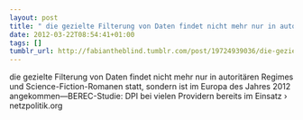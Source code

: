 ```yaml
---
layout: post
title: " die gezielte Filterung von Daten findet nicht mehr nur in autoritären Regimes"
date: 2012-03-22T08:54:41+01:00
tags: []
tumblr_url: http://fabiantheblind.tumblr.com/post/19724939036/die-gezielte-filterung-von-daten-findet-nicht-mehr
---
```

die gezielte Filterung von Daten findet nicht mehr nur in autoritären Regimes und Science-Fiction-Romanen statt, sondern ist im Europa des Jahres 2012 angekommen—BEREC-Studie: DPI bei vielen Providern bereits im Einsatz › netzpolitik.org
